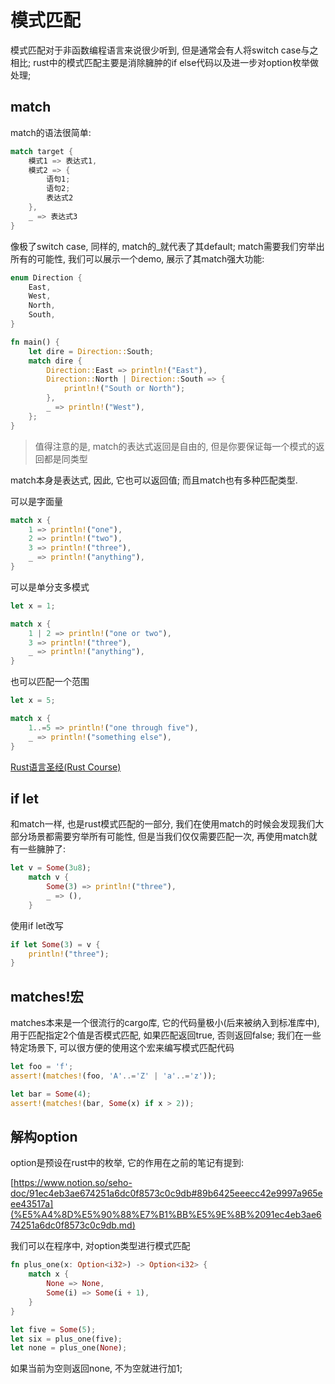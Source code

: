 # 模式匹配

模式匹配对于非函数编程语言来说很少听到, 但是通常会有人将switch case与之相比; rust中的模式匹配主要是消除臃肿的if else代码以及进一步对option枚举做处理;

## match

match的语法很简单:

```rust
match target {
    模式1 => 表达式1,
    模式2 => {
        语句1;
        语句2;
        表达式2
    },
    _ => 表达式3
}
```

像极了switch case, 同样的, match的_就代表了其default; match需要我们穷举出所有的可能性, 我们可以展示一个demo, 展示了其match强大功能:

```rust
enum Direction {
    East,
    West,
    North,
    South,
}

fn main() {
    let dire = Direction::South;
    match dire {
        Direction::East => println!("East"),
        Direction::North | Direction::South => {
            println!("South or North");
        },
        _ => println!("West"),
    };
}
```

> 值得注意的是, match的表达式返回是自由的, 但是你要保证每一个模式的返回都是同类型
> 

match本身是表达式, 因此, 它也可以返回值; 而且match也有多种匹配类型.

可以是字面量

```rust
match x {
    1 => println!("one"),
    2 => println!("two"),
    3 => println!("three"),
    _ => println!("anything"),
}
```

可以是单分支多模式

```rust
let x = 1;

match x {
    1 | 2 => println!("one or two"),
    3 => println!("three"),
    _ => println!("anything"),
}
```

也可以匹配一个范围

```rust
let x = 5;

match x {
    1..=5 => println!("one through five"),
    _ => println!("something else"),
}
```

[Rust语言圣经(Rust Course)](https://course.rs/basic/match-pattern/all-patterns.html#%E5%85%A8%E6%A8%A1%E5%BC%8F%E5%88%97%E8%A1%A8)

## if let

和match一样, 也是rust模式匹配的一部分, 我们在使用match的时候会发现我们大部分场景都需要穷举所有可能性, 但是当我们仅仅需要匹配一次, 再使用match就有一些臃肿了:

```rust
let v = Some(3u8);
    match v {
        Some(3) => println!("three"),
        _ => (),
    }
```

使用if let改写

```rust
if let Some(3) = v {
    println!("three");
}
```

## matches!宏

matches本来是一个很流行的cargo库, 它的代码量极小(后来被纳入到标准库中), 用于匹配指定2个值是否模式匹配, 如果匹配返回true, 否则返回false; 我们在一些特定场景下, 可以很方便的使用这个宏来编写模式匹配代码

```rust
let foo = 'f';
assert!(matches!(foo, 'A'..='Z' | 'a'..='z'));

let bar = Some(4);
assert!(matches!(bar, Some(x) if x > 2));
```

## 解构option

option是预设在rust中的枚举, 它的作用在之前的笔记有提到:

[https://www.notion.so/seho-doc/91ec4eb3ae674251a6dc0f8573c0c9db#89b6425eeecc42e9997a965eee43517a](%E5%A4%8D%E5%90%88%E7%B1%BB%E5%9E%8B%2091ec4eb3ae674251a6dc0f8573c0c9db.md)

我们可以在程序中, 对option类型进行模式匹配

```rust
fn plus_one(x: Option<i32>) -> Option<i32> {
    match x {
        None => None,
        Some(i) => Some(i + 1),
    }
}

let five = Some(5);
let six = plus_one(five);
let none = plus_one(None);
```

如果当前为空则返回none, 不为空就进行加1;